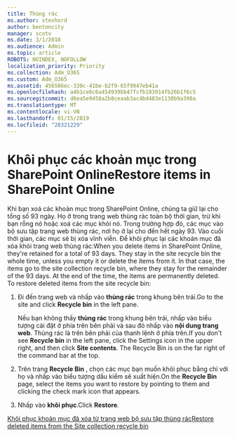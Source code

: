 ```yaml
---
title: Thùng rác
ms.author: stevhord
author: bentoncity
manager: scotv
ms.date: 3/1/2018
ms.audience: Admin
ms.topic: article
ROBOTS: NOINDEX, NOFOLLOW
localization_priority: Priority
ms.collection: Adm_O365
ms.custom: Adm_O365
ms.assetid: 456586ec-330c-41be-b2f9-65f9947eb41a
ms.openlocfilehash: a4b1ce6c6a454939bb47fcfb183914fb26b1f6c5
ms.sourcegitcommit: d6ea5e9458a2b8ceaab3ac4bd483e1130b9a398a
ms.translationtype: MT
ms.contentlocale: vi-VN
ms.lasthandoff: 01/15/2019
ms.locfileid: "28321229"
---
```

# <a name="restore-items-in-sharepoint-online"></a><span data-ttu-id="43f8b-102">Khôi phục các khoản mục trong SharePoint Online</span><span class="sxs-lookup"><span data-stu-id="43f8b-102">Restore items in SharePoint Online</span></span>

<span data-ttu-id="43f8b-p101">Khi bạn xoá các khoản mục trong SharePoint Online, chúng ta giữ lại cho tổng số 93 ngày. Họ ở trong trang web thùng rác toàn bộ thời gian, trừ khi bạn rỗng nó hoặc xoá các mục khỏi nó. Trong trường hợp đó, các mục vào bộ sưu tập trang web thùng rác, nơi họ ở lại cho đến hết ngày 93. Vào cuối thời gian, các mục sẽ bị xóa vĩnh viễn. Để khôi phục lại các khoản mục đã xóa khỏi trang web thùng rác:</span><span class="sxs-lookup"><span data-stu-id="43f8b-p101">When you delete items in SharePoint Online, they're retained for a total of 93 days. They stay in the site recycle bin the whole time, unless you empty it or delete the items from it. In that case, the items go to the site collection recycle bin, where they stay for the remainder of the 93 days. At the end of the time, the items are permanently deleted. To restore deleted items from the site recycle bin:</span></span>
  
1. <span data-ttu-id="43f8b-108">Đi đến trang web và nhấp vào **thùng rác** trong khung bên trái.</span><span class="sxs-lookup"><span data-stu-id="43f8b-108">Go to the site and click **Recycle bin** in the left pane.</span></span> 
    
    <span data-ttu-id="43f8b-p102">Nếu bạn không thấy **thùng rác** trong khung bên trái, nhấp vào biểu tượng cài đặt ở phía trên bên phải và sau đó nhấp vào **nội dung trang web**. Thùng rác là trên bên phải của thanh lệnh ở phía trên.</span><span class="sxs-lookup"><span data-stu-id="43f8b-p102">If you don't see **Recycle bin** in the left pane, click the Settings icon in the upper right, and then click **Site contents**. The Recycle Bin is on the far right of the command bar at the top.</span></span>
    
2. <span data-ttu-id="43f8b-111">Trên trang **Recycle Bin** , chọn các mục bạn muốn khôi phục bằng chỉ với họ và nhấp vào biểu tượng dấu kiểm sẽ xuất hiện.</span><span class="sxs-lookup"><span data-stu-id="43f8b-111">On the **Recycle Bin** page, select the items you want to restore by pointing to them and clicking the check mark icon that appears.</span></span> 
    
3. <span data-ttu-id="43f8b-112">Nhấp vào **khôi phục**.</span><span class="sxs-lookup"><span data-stu-id="43f8b-112">Click **Restore**.</span></span>
    
[<span data-ttu-id="43f8b-113">Khôi phục khoản mục đã xóa từ trang web bộ sưu tập thùng rác</span><span class="sxs-lookup"><span data-stu-id="43f8b-113">Restore deleted items from the Site collection recycle bin</span></span>](https://go.microsoft.com/fwlink/?linkid=866439)
  

